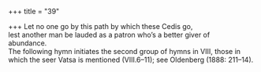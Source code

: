 +++
title = "39"

+++
Let no one go by this path by which these Cedis go,  
lest another man be lauded as a patron who’s a better giver of  
abundance.  
The following hymn initiates the second group of hymns in VIII, those in which the  seer Vatsa is mentioned (VIII.6–11); see Oldenberg (1888: 211–14).  
